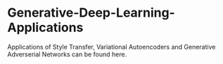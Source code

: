 # Generative-Deep-Learning-Applications
Applications of Style Transfer, Variational Autoencoders and Generative Adverserial Networks can be found here. 
